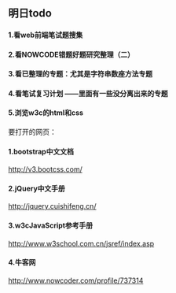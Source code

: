 ## 明日todo

#### 1.看web前端笔试题搜集
#### 2.看NOWCODE错题好题研究整理（二）
#### 3.看已整理的专题：尤其是字符串数座方法专题
#### 4.看笔试复习计划 ——里面有一些没分离出来的专题
#### 5.浏览w3c的html和css

要打开的网页：

#### 1.bootstrap中文文档
<http://v3.bootcss.com/>

#### 2.jQuery中文手册
<http://jquery.cuishifeng.cn/>

#### 3.w3cJavaScript参考手册
<http://www.w3school.com.cn/jsref/index.asp>

#### 4.牛客网
<http://www.nowcoder.com/profile/737314>
